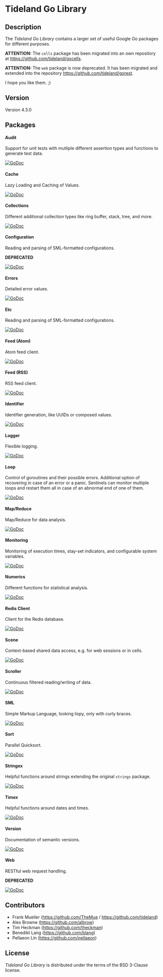 # Tideland Go Library

## Description

The *Tideland Go Library* contains a larger set of useful Google Go packages
for different purposes.

**ATTENTION:** The `cells` package has been migrated into an own repository
at https://github.com/tideland/gocells.

**ATTENTION:** The `web` package is now deprecated. It has been migrated
and extended into the repository https://github.com/tideland/gorest.

I hope you like them. ;)

## Version

Version 4.3.0

## Packages

#### Audit

Support for unit tests with mutliple different assertion types and functions
to generate test data.

[![GoDoc](https://godoc.org/github.com/tideland/golib/audit?status.svg)](https://godoc.org/github.com/tideland/golib/audit)

#### Cache

Lazy Loading and Caching of Values.

[![GoDoc](https://godoc.org/github.com/tideland/golib/cache?status.svg)](https://godoc.org/github.com/tideland/golib/cache)

#### Collections

Different additional collection types like ring buffer, stack, tree, and more.

[![GoDoc](https://godoc.org/github.com/tideland/golib/collections?status.svg)](https://godoc.org/github.com/tideland/golib/collections)

#### Configuration

Reading and parsing of SML-formatted configurations.

**DEPRECATED**

[![GoDoc](https://godoc.org/github.com/tideland/golib/configuration?status.svg)](https://godoc.org/github.com/tideland/golib/configuration)

#### Errors

Detailed error values.

[![GoDoc](https://godoc.org/github.com/tideland/golib/errors?status.svg)](https://godoc.org/github.com/tideland/golib/errors)

#### Etc

Reading and parsing of SML-formatted configurations.

[![GoDoc](https://godoc.org/github.com/tideland/golib/etc?status.svg)](https://godoc.org/github.com/tideland/golib/etc)

#### Feed (Atom)

Atom feed client.

[![GoDoc](https://godoc.org/github.com/tideland/golib/feed/atom?status.svg)](https://godoc.org/github.com/tideland/golib/feed/atom)

#### Feed (RSS)

RSS feed client.

[![GoDoc](https://godoc.org/github.com/tideland/golib/feed/rss?status.svg)](https://godoc.org/github.com/tideland/golib/feed/rss)

#### Identifier

Identifier generation, like UUIDs or composed values.

[![GoDoc](https://godoc.org/github.com/tideland/golib/identifier?status.svg)](https://godoc.org/github.com/tideland/golib/identifier)

#### Logger

Flexible logging.

[![GoDoc](https://godoc.org/github.com/tideland/golib/logger?status.svg)](https://godoc.org/github.com/tideland/golib/logger)

#### Loop

Control of goroutines and their possible errors. Additional option of recovering
in case of an error or a panic. Sentinels can monitor multiple loops and restart
them all in case of an abnormal end of one of them.

[![GoDoc](https://godoc.org/github.com/tideland/golib/loop?status.svg)](https://godoc.org/github.com/tideland/golib/loop)

#### Map/Reduce

Map/Reduce for data analysis.

[![GoDoc](https://godoc.org/github.com/tideland/golib/mapreduce?status.svg)](https://godoc.org/github.com/tideland/golib/mapreduce)

#### Monitoring

Monitoring of execution times, stay-set indicators, and configurable system variables.

[![GoDoc](https://godoc.org/github.com/tideland/golib/monitoring?status.svg)](https://godoc.org/github.com/tideland/golib/monitoring)

#### Numerics

Different functions for statistical analysis.

[![GoDoc](https://godoc.org/github.com/tideland/golib/numerics?status.svg)](https://godoc.org/github.com/tideland/golib/numerics)

#### Redis Client

Client for the Redis database.

[![GoDoc](https://godoc.org/github.com/tideland/golib/redis?status.svg)](https://godoc.org/github.com/tideland/golib/redis)

#### Scene

Context-based shared data access, e.g. for web sessions or in cells.

[![GoDoc](https://godoc.org/github.com/tideland/golib/scene?status.svg)](https://godoc.org/github.com/tideland/golib/scene)

#### Scroller

Continuous filtered reading/writing of data.

[![GoDoc](https://godoc.org/github.com/tideland/golib/scroller?status.svg)](https://godoc.org/github.com/tideland/golib/scroller)

#### SML

Simple Markup Language, looking lispy, only with curly braces.

[![GoDoc](https://godoc.org/github.com/tideland/golib/sml?status.svg)](https://godoc.org/github.com/tideland/golib/sml)

#### Sort

Parallel Quicksort.

[![GoDoc](https://godoc.org/github.com/tideland/golib/sort?status.svg)](https://godoc.org/github.com/tideland/golib/sort)

#### Stringex

Helpful functions around strings extending the original `strings` package.

[![GoDoc](https://godoc.org/github.com/tideland/golib/stringex?status.svg)](https://godoc.org/github.com/tideland/golib/stringex)

#### Timex

Helpful functions around dates and times.

[![GoDoc](https://godoc.org/github.com/tideland/golib/timex?status.svg)](https://godoc.org/github.com/tideland/golib/timex)

#### Version

Documentation of semantic versions.

[![GoDoc](https://godoc.org/github.com/tideland/golib/version?status.svg)](https://godoc.org/github.com/tideland/golib/version)

#### Web

RESTful web request handling.

**DEPRECATED**

[![GoDoc](https://godoc.org/github.com/tideland/golib/web?status.svg)](https://godoc.org/github.com/tideland/golib/web)

## Contributors

- Frank Mueller (https://github.com/TheMue / https://github.com/tideland)
- Alex Browne (https://github.com/albrow)
- Tim Heckman (https://github.com/theckman)
- Benedikt Lang (https://github.com/blang)
- Pellaeon Lin (https://github.com/pellaeon)

## License

*Tideland Go Library* is distributed under the terms of the BSD 3-Clause license.
